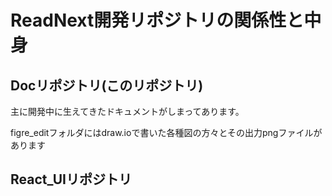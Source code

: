 # ReadNext開発リポジトリの関係性と中身
## Docリポジトリ(このリポジトリ)
主に開発中に生えてきたドキュメントがしまってあります。

figre_editフォルダにはdraw.ioで書いた各種図の方々とその出力pngファイルがあります

## React_UIリポジトリ

